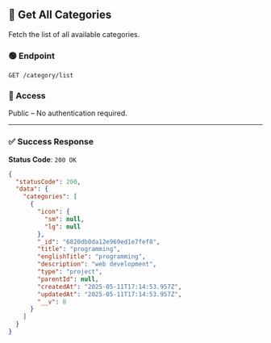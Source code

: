 ## 📂 Get All Categories

Fetch the list of all available categories.

### 🟢 Endpoint

`GET /category/list`

### 🔐 Access

Public – No authentication required.

---

### ✅ Success Response

**Status Code**: `200 OK`

```json
{
  "statusCode": 200,
  "data": {
    "categories": [
      {
        "icon": {
          "sm": null,
          "lg": null
        },
        "_id": "6820db0da12e969ed1e7fef8",
        "title": "programming",
        "englishTitle": "programming",
        "description": "web development",
        "type": "project",
        "parentId": null,
        "createdAt": "2025-05-11T17:14:53.957Z",
        "updatedAt": "2025-05-11T17:14:53.957Z",
        "__v": 0
      }
    ]
  }
}
